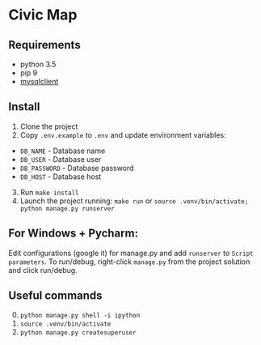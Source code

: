 # Civic Map

## Requirements
- python 3.5
- pip 9
- [mysqlclient](http://rosindex.github.io/d/libmysqlclient-dev)

## Install
1. Clone the project
2. Copy `.env.example` to `.env` and update environment variables:
  * `DB_NAME` - Database name
  * `DB_USER` - Database user
  * `DB_PASSWORD` - Database password
  * `DB_HOST` - Database host
3. Run `make install`
4. Launch the project running:
  `make run`
  or
  `source .venv/bin/activate; python manage.py runserver`
## For Windows + Pycharm:
  Edit configurations (google it) for manage.py and add `runserver` to `Script parameters`.
  To run/debug, right-click `manage.py` from the project solution and click run/debug.

## Useful commands
0. `python manage.py shell -i ipython`
0. `source .venv/bin/activate`
0. `python manage.py createsuperuser`
